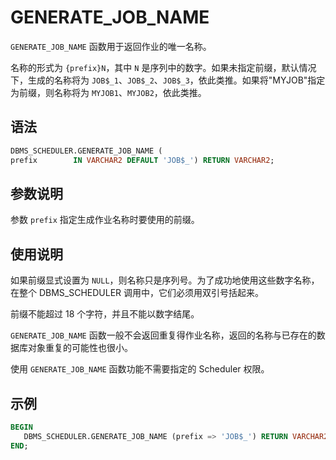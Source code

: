 # GENERATE_JOB_NAME 

`GENERATE_JOB_NAME` 函数用于返回作业的唯一名称。

名称的形式为 `{prefix}N`，其中 `N` 是序列中的数字。如果未指定前缀，默认情况下，生成的名称将为 `JOB$_1`、`JOB$_2`、`JOB$_3`，依此类推。如果将"MYJOB"指定为前缀，则名称将为 `MYJOB1`、`MYJOB2`，依此类推。

## 语法 

```sql
DBMS_SCHEDULER.GENERATE_JOB_NAME (
prefix        IN VARCHAR2 DEFAULT 'JOB$_') RETURN VARCHAR2;
```

## 参数说明 

参数 `prefix` 指定生成作业名称时要使用的前缀。

## 使用说明 

如果前缀显式设置为 `NULL`，则名称只是序列号。为了成功地使用这些数字名称，在整个 DBMS_SCHEDULER 调用中，它们必须用双引号括起来。

前缀不能超过 18 个字符，并且不能以数字结尾。

`GENERATE_JOB_NAME` 函数一般不会返回重复得作业名称，返回的名称与已存在的数据库对象重复的可能性也很小。

使用 `GENERATE_JOB_NAME` 函数功能不需要指定的 Scheduler 权限。

## 示例 

```sql
BEGIN 
   DBMS_SCHEDULER.GENERATE_JOB_NAME (prefix => 'JOB$_') RETURN VARCHAR2;
END;
```
